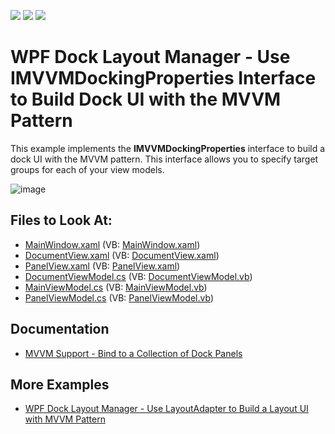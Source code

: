 <!-- default badges list -->
![](https://img.shields.io/endpoint?url=https://codecentral.devexpress.com/api/v1/VersionRange/128643029/21.1.5%2B)
[![](https://img.shields.io/badge/Open_in_DevExpress_Support_Center-FF7200?style=flat-square&logo=DevExpress&logoColor=white)](https://supportcenter.devexpress.com/ticket/details/E20026)
[![](https://img.shields.io/badge/📖_How_to_use_DevExpress_Examples-e9f6fc?style=flat-square)](https://docs.devexpress.com/GeneralInformation/403183)
<!-- default badges end -->

# WPF Dock Layout Manager - Use IMVVMDockingProperties Interface to Build Dock UI with the MVVM Pattern


This example implements the **IMVVMDockingProperties** interface to build a dock UI with the MVVM pattern. This interface allows you to specify target groups for each of your view models.

![image](https://user-images.githubusercontent.com/12169834/174027091-2e10d3cb-5a0c-474b-a4c9-995ff973fafa.png)

<!-- default file list -->
## Files to Look At:

* [MainWindow.xaml](./CS/MainWindow.xaml) (VB: [MainWindow.xaml](./VB/MainWindow.xaml))
* [DocumentView.xaml](./CS/View/DocumentView.xaml) (VB: [DocumentView.xaml](./VB/View/DocumentView.xaml))
* [PanelView.xaml](./CS/View/PanelView.xaml) (VB: [PanelView.xaml](./VB/View/PanelView.xaml))
* [DocumentViewModel.cs](./CS/ViewModel/DocumentViewModel.cs) (VB: [DocumentViewModel.vb](./VB/ViewModel/DocumentViewModel.vb))
* [MainViewModel.cs](./CS/ViewModel/MainViewModel.cs) (VB: [MainViewModel.vb](./VB/ViewModel/MainViewModel.vb))
* [PanelViewModel.cs](./CS/ViewModel/PanelViewModel.cs) (VB: [PanelViewModel.vb](./VB/ViewModel/PanelViewModel.vb))
<!-- default file list end -->

## Documentation

- [MVVM Support - Bind to a Collection of Dock Panels](https://docs.devexpress.com/WPF/11386/controls-and-libraries/layout-management/dock-windows/bind-to-a-collection-of-dock-panels)

## More Examples

- [WPF Dock Layout Manager - Use LayoutAdapter to Build a Layout UI with MVVM Pattern](https://github.com/DevExpress-Examples/wpf-docklayoutmanager-use-layoutadapter-to-build-dock-ui-with-mvvm)
